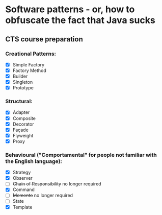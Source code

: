 # Software patterns - or, how to obfuscate the fact that Java sucks
## CTS course preparation

### Creational Patterns:
 - [x] Simple Factory
 - [x] Factory Method
 - [x] Builder
 - [x] Singleton
 - [x] Prototype

### Structural:
 - [x] Adapter
 - [x] Composite
 - [x] Decorator
 - [x] Façade
 - [x] Flyweight
 - [x] Proxy

### Behavioural ("Comportamental" for people not familiar with the English language):
 - [x] Strategy
 - [x] Observer
 - [ ] ~~Chain of Responsibility~~ no longer required
 - [x] Command
 - [ ] ~~Memento~~ no longer required
 - [ ] State
 - [x] Template
